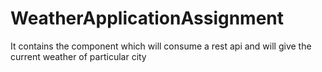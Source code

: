 # WeatherApplicationAssignment
It contains the component which will consume a rest api and will give the current weather of particular city
